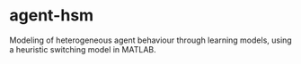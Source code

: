 # agent-hsm
Modeling of heterogeneous agent behaviour through learning models, using a heuristic switching model in MATLAB.
